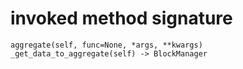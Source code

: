 # invoked method signature

```text
aggregate(self, func=None, *args, **kwargs)
_get_data_to_aggregate(self) -> BlockManager
```